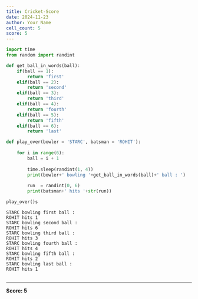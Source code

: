 ```yaml
---
title: Cricket-Score
date: 2024-11-23
author: Your Name
cell_count: 5
score: 5
---
```


```python
import time
from random import randint
```


```python
def get_ball_in_words(ball):
    if(ball == 1):
        return 'first'
    elif(ball == 2):
        return 'second'
    elif(ball == 3):
        return 'third'
    elif(ball == 4):
        return 'fourth'
    elif(ball == 5):
        return 'fifth'
    elif(ball == 6):
        return 'last' 
```


```python
def play_over(bowler = 'STARC', batsman = 'ROHIT'):
    
    for i in range(6):       
        ball = i + 1
             
        time.sleep(randint(1, 4))
        print(bowler+' bowling '+get_ball_in_words(ball)+' ball : ')
        
        run  = randint(0, 6)
        print(batsman+' hits '+str(run))
```


```python
play_over()s
```

    STARC bowling first ball : 
    ROHIT hits 1
    STARC bowling second ball : 
    ROHIT hits 6
    STARC bowling third ball : 
    ROHIT hits 3
    STARC bowling fourth ball : 
    ROHIT hits 4
    STARC bowling fifth ball : 
    ROHIT hits 2
    STARC bowling last ball : 
    ROHIT hits 1



```python

```


---
**Score: 5**
